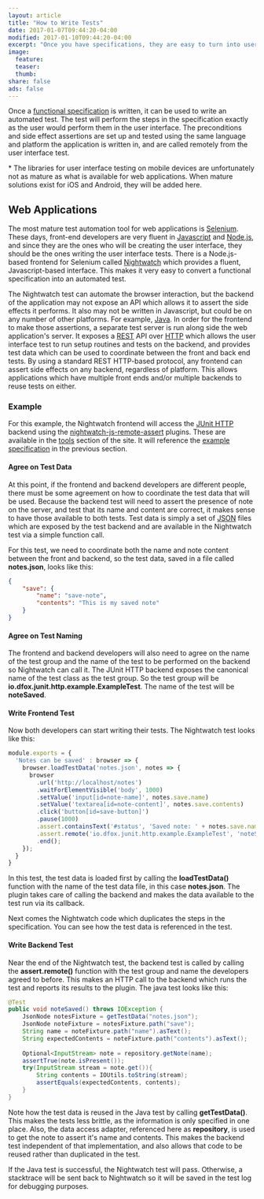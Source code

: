 ```yaml
---
layout: article
title: "How to Write Tests"
date: 2017-01-07T09:44:20-04:00
modified: 2017-01-10T09:44:20-04:00
excerpt: "Once you have specifications, they are easy to turn into user inteface tests"
image:
  feature:
  teaser:
  thumb:
share: false
ads: false
---
```


Once a [functional specification](/specifications/) is written, it can
be used to write an automated test. The test will perform the steps in
the specification exactly as the user would perform them in the user
interface. The preconditions and side effect assertions are set up and
tested using the same language and platform the application is written
in, and are called remotely from the user interface test.

\* The libraries for user interface testing on mobile devices are
unfortunately not as mature as what is available for web
applications. When mature solutions exist for iOS and Android, they
will be added here.

## Web Applications

The most mature test automation tool for web applications is
[Selenium](http://docs.seleniumhq.org). These days, front-end
developers are very fluent in
[Javascript](https://developer.mozilla.org/en-US/docs/Web/JavaScript)
and [Node.js](https://nodejs.org), and since they are the ones who will
be creating the user interface, they should be the ones writing the
user interface tests. There is a Node.js-based frontend for Selenium
called [Nightwatch](http://nightwatchjs.org) which provides a fluent,
Javascript-based interface. This makes it very easy to convert a
functional specification into an automated test.

The Nightwatch test can automate the browser interaction, but the
backend of the application may not expose an API which allows it to
assert the side effects it performs. It also may not be written in
Javascript, but could be on any number of other platforms. For
example, [Java](https://java.com). In order for the frontend to make
those assertions, a separate test server is run along side the web
application's server. It exposes a
[REST](https://en.wikipedia.org/wiki/Representational_state_transfer)
API over
[HTTP](https://en.wikipedia.org/wiki/Hypertext_Transfer_Protocol)
which allows the user interface test to run setup routines and tests
on the backend, and provides test data which can be used to coordinate
between the front and back end tests. By using a standard REST
HTTP-based protocol, any frontend can assert side effects on any
backend, regardless of platform. This allows applications which have
multiple front ends and/or multiple backends to reuse tests on either.

### Example

For this example, the Nightwatch frontend will access the
[JUnit HTTP](https://github.com/dfox/junit-http) backend using the
[nightwatch-js-remote-assert](https://github.com/dfox/nightwatch-js-remote-assert)
plugins. These are available in the [tools](/tools/) section of the
site. It will reference the [example specification](/specifications/)
in the previous section.

#### Agree on Test Data

At this point, if the frontend and backend developers are different
people, there must be some agreement on how to coordinate the test
data that will be used. Because the backend test will need to assert
the presence of note on the server, and test that its name and content
are correct, it makes sense to have those available to both
tests. Test data is simply a set of [JSON](http://json.org) files
which are exposed by the test backend and are available in the
Nightwatch test via a simple function call.

For this test, we need to coordinate both the name and note content
between the front and backend, so the test data, saved in a file
called **notes.json**, looks like this:

```json
{
    "save": {
        "name": "save-note",
        "contents": "This is my saved note"
    }
}

```

#### Agree on Test Naming

The frontend and backend developers will also need to agree on the
name of the test group and the name of the test to be performed on the
backend so Nightwatch can call it. The JUnit HTTP backend exposes the
canonical name of the test class as the test group. So the test group
will be **io.dfox.junit.http.example.ExampleTest**. The name of the test
will be **noteSaved**.

#### Write Frontend Test

Now both developers can start writing their tests. The Nightwatch test
looks like this:

```javascript
module.exports = {
  'Notes can be saved' : browser => {
    browser.loadTestData('notes.json', notes => {
      browser
        .url('http://localhost/notes')
        .waitForElementVisible('body', 1000)
        .setValue('input[id=note-name]', notes.save.name)
        .setValue('textarea[id=note-content]', notes.save.contents)
        .click('button[id=save-button]')
        .pause(1000)
        .assert.containsText('#status', 'Saved note: ' + notes.save.name)
        .assert.remote('io.dfox.junit.http.example.ExampleTest', 'noteSaved')
        .end();
    });
  }
}
```

In this test, the test data is loaded first by calling the
**loadTestData()** function with the name of the test data file, in this
case **notes.json**. The plugin takes care of calling the backend and
makes the data available to the test run via its callback.

Next comes the Nightwatch code which duplicates the steps in the
specification. You can see how the test data is referenced in the
test.

#### Write Backend Test

Near the end of the Nightwatch test, the backend test is called by
calling the **assert.remote()** function with the test group and name the
developers agreed to before. This makes an HTTP call to the backend
which runs the test and reports its results to the plugin. The java
test looks like this:

```java
@Test
public void noteSaved() throws IOException {
    JsonNode notesFixture = getTestData("notes.json");
    JsonNode noteFixture = notesFixture.path("save");
    String name = noteFixture.path("name").asText();
    String expectedContents = noteFixture.path("contents").asText();
    
    Optional<InputStream> note = repository.getNote(name);
    assertTrue(note.isPresent());
    try(InputStream stream = note.get()){
        String contents = IOUtils.toString(stream);
        assertEquals(expectedContents, contents);
    }
}
```

Note how the test data is reused in the Java test by calling
**getTestData()**. This makes the tests less brittle, as the
information is only specified in one place. Also, the data access
adapter, referenced here as **repository**, is used to get the note to
assert it's name and contents. This makes the backend test independent
of that implementation, and also allows that code to be reused rather
than duplicated in the test.

If the Java test is successful, the Nightwatch test will
pass. Otherwise, a stacktrace will be sent back to Nightwatch so it
will be saved in the test log for debugging purposes.



